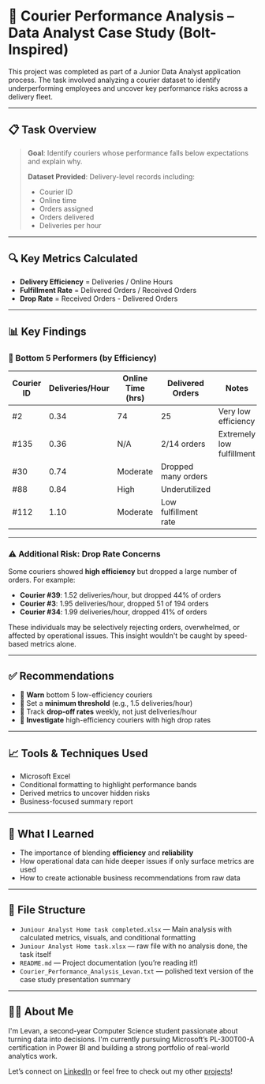 # 🛵 Courier Performance Analysis – Data Analyst Case Study (Bolt-Inspired)

This project was completed as part of a Junior Data Analyst application process. The task involved analyzing a courier dataset to identify underperforming employees and uncover key performance risks across a delivery fleet.

---

## 📋 Task Overview

> **Goal**: Identify couriers whose performance falls below expectations and explain why.
>
> **Dataset Provided**: Delivery-level records including:
> - Courier ID
> - Online time
> - Orders assigned
> - Orders delivered
> - Deliveries per hour

---

## 🔍 Key Metrics Calculated

- **Delivery Efficiency** = Deliveries / Online Hours
- **Fulfillment Rate** = Delivered Orders / Received Orders
- **Drop Rate** = Received Orders - Delivered Orders

---

## 📊 Key Findings

### 🚩 Bottom 5 Performers (by Efficiency)

| Courier ID | Deliveries/Hour | Online Time (hrs) | Delivered Orders    | Notes |
|------------|------------------|------------------|---------------------|-------|
| #2         | 0.34             | 74               | 25                  | Very low efficiency |
| #135       | 0.36             | N/A              | 2/14 orders         | Extremely low fulfillment |
| #30        | 0.74             | Moderate         | Dropped many orders |
| #88        | 0.84             | High             | Underutilized       |
| #112       | 1.10             | Moderate         | Low fulfillment rate|

---

### ⚠️ Additional Risk: Drop Rate Concerns

Some couriers showed **high efficiency** but dropped a large number of orders. For example:

- **Courier #39**: 1.52 deliveries/hour, but dropped 44% of orders
- **Courier #3**: 1.95 deliveries/hour, dropped 51 of 194 orders
- **Courier #34**: 1.99 deliveries/hour, dropped 41% of orders

These individuals may be selectively rejecting orders, overwhelmed, or affected by operational issues. This insight wouldn't be caught by speed-based metrics alone.

---

## ✅ Recommendations

- 📢 **Warn** bottom 5 low-efficiency couriers
- 🎯 Set a **minimum threshold** (e.g., 1.5 deliveries/hour)
- 🔁 Track **drop-off rates** weekly, not just deliveries/hour
- 🔬 **Investigate** high-efficiency couriers with high drop rates

---

## 📈 Tools & Techniques Used

- Microsoft Excel
- Conditional formatting to highlight performance bands
- Derived metrics to uncover hidden risks
- Business-focused summary report

---

## 🧠 What I Learned

- The importance of blending **efficiency** and **reliability**
- How operational data can hide deeper issues if only surface metrics are used
- How to create actionable business recommendations from raw data

---

## 📂 File Structure

- `Juniour Analyst Home task completed.xlsx` — Main analysis with calculated metrics, visuals, and conditional formatting
- `Juniour Analyst Home task.xlsx` — raw file with no analysis done, the task itself
- `README.md` — Project documentation (you’re reading it!)
- `Courier_Performance_Analysis_Levan.txt` — polished text version of the case study presentation summary

---

## 🙋‍♂️ About Me

I'm Levan, a second-year Computer Science student passionate about turning data into decisions. I'm currently pursuing Microsoft’s PL-300T00-A certification in Power BI and building a strong portfolio of real-world analytics work.

Let’s connect on [LinkedIn](www.linkedin.com/in/levan-petrosiani) or feel free to check out my other [projects](https://github.com/levan-petrosiani?tab=repositories)!

